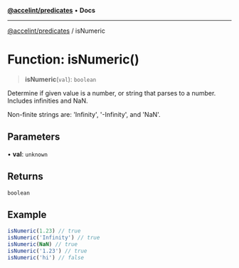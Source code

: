 [**@accelint/predicates**](../README.md) • **Docs**

***

[@accelint/predicates](../README.md) / isNumeric

# Function: isNumeric()

> **isNumeric**(`val`): `boolean`

Determine if given value is a number, or string that parses to a number. Includes infinities and NaN.

Non-finite strings are: 'Infinity', '-Infinity', and 'NaN'.

## Parameters

• **val**: `unknown`

## Returns

`boolean`

## Example

```ts
isNumeric(1.23) // true
isNumeric('Infinity') // true
isNumeric(NaN) // true
isNumeric('1.23') // true
isNumeric('hi') // false
```
